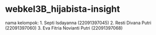 # webkel3B_hijabista-insight
nama kelompok: 1. Septi Isdayanna (22091397045) 2. Resti Divana Putri (22091397060) 3. Eva Fitria Novianti Putri (22091397068)
